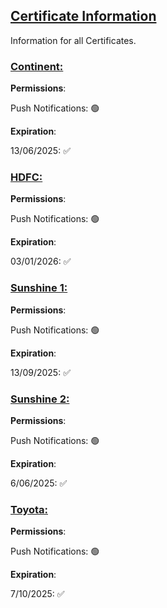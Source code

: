 ## [Certificate Information](accent://)

Information for all Certificates.

### [Continent:](accent://)

**Permissions**:

Push Notifications: 🟢

**Expiration**: 

13/06/2025: ✅

### [HDFC:](accent://)

**Permissions**:

Push Notifications: 🟢

**Expiration**: 

03/01/2026: ✅

### [Sunshine 1:](accent://)

**Permissions**:

Push Notifications: 🟢

**Expiration**: 

13/09/2025: ✅

### [Sunshine 2:](accent://)

**Permissions**:

Push Notifications: 🟢

**Expiration**: 

6/06/2025: ✅

### [Toyota:](accent://)

**Permissions**:

Push Notifications: 🟢

**Expiration**: 

7/10/2025: ✅

